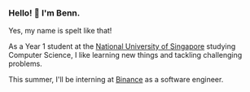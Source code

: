 ### Hello! 👋 I'm Benn.

Yes, my name is spelt like that!

As a Year 1 student at the [National University of Singapore](https://nus.edu.sg) studying Computer Science, I like learning new things and tackling challenging problems. 

This summer, I'll be interning at [Binance](https://www.binance.com/en) as a software engineer.
